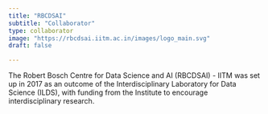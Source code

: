 ```yaml
---
title: "RBCDSAI"
subtitle: "Collaborator"
type: collaborator
image: "https://rbcdsai.iitm.ac.in/images/logo_main.svg"
draft: false

---
```

 The Robert Bosch Centre for Data Science and AI (RBCDSAI) - IITM was set up in 2017 as an outcome of the Interdisciplinary Laboratory for Data Science (ILDS), with funding from the Institute to encourage interdisciplinary research.

